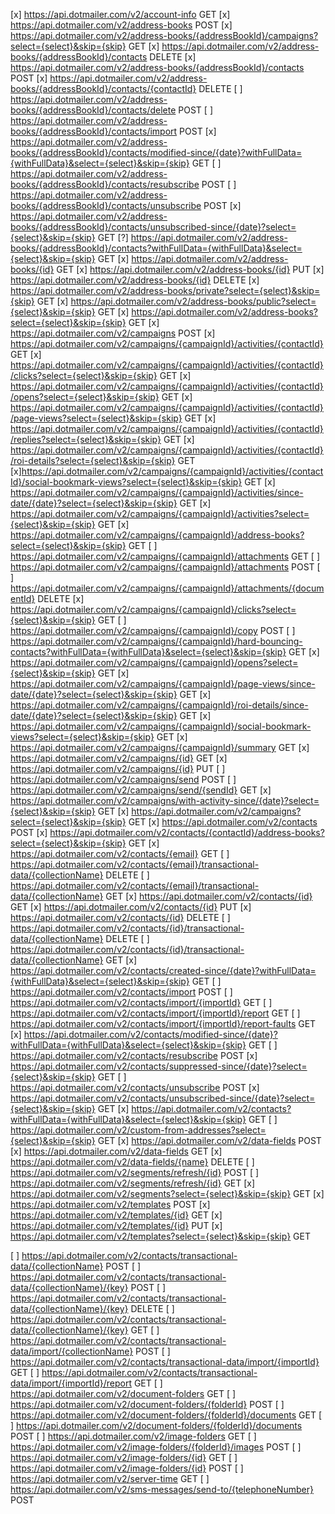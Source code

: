 [x] https://api.dotmailer.com/v2/account-info	GET
[x] https://api.dotmailer.com/v2/address-books	POST
[x] https://api.dotmailer.com/v2/address-books/{addressBookId}/campaigns?select={select}&skip={skip}	GET
[x] https://api.dotmailer.com/v2/address-books/{addressBookId}/contacts	DELETE
[x] https://api.dotmailer.com/v2/address-books/{addressBookId}/contacts POST
[x] https://api.dotmailer.com/v2/address-books/{addressBookId}/contacts/{contactId}	DELETE
[ ] https://api.dotmailer.com/v2/address-books/{addressBookId}/contacts/delete	POST
[ ] https://api.dotmailer.com/v2/address-books/{addressBookId}/contacts/import	POST
[x] https://api.dotmailer.com/v2/address-books/{addressBookId}/contacts/modified-since/{date}?withFullData={withFullData}&select={select}&skip={skip}	GET
[ ] https://api.dotmailer.com/v2/address-books/{addressBookId}/contacts/resubscribe	POST
[ ] https://api.dotmailer.com/v2/address-books/{addressBookId}/contacts/unsubscribe	POST
[x] https://api.dotmailer.com/v2/address-books/{addressBookId}/contacts/unsubscribed-since/{date}?select={select}&skip={skip}	GET
[?] https://api.dotmailer.com/v2/address-books/{addressBookId}/contacts?withFullData={withFullData}&select={select}&skip={skip}	GET
[x] https://api.dotmailer.com/v2/address-books/{id}	GET
[x] https://api.dotmailer.com/v2/address-books/{id} PUT
[x] https://api.dotmailer.com/v2/address-books/{id} DELETE
[x] https://api.dotmailer.com/v2/address-books/private?select={select}&skip={skip}	GET
[x] https://api.dotmailer.com/v2/address-books/public?select={select}&skip={skip}	GET
[x] https://api.dotmailer.com/v2/address-books?select={select}&skip={skip}	GET
[x] https://api.dotmailer.com/v2/campaigns	POST
[x] https://api.dotmailer.com/v2/campaigns/{campaignId}/activities/{contactId}	GET
[x] https://api.dotmailer.com/v2/campaigns/{campaignId}/activities/{contactId}/clicks?select={select}&skip={skip}	GET
[x] https://api.dotmailer.com/v2/campaigns/{campaignId}/activities/{contactId}/opens?select={select}&skip={skip}	GET
[x] https://api.dotmailer.com/v2/campaigns/{campaignId}/activities/{contactId}/page-views?select={select}&skip={skip}	GET
[x] https://api.dotmailer.com/v2/campaigns/{campaignId}/activities/{contactId}/replies?select={select}&skip={skip}	GET
[x] https://api.dotmailer.com/v2/campaigns/{campaignId}/activities/{contactId}/roi-details?select={select}&skip={skip}	GET
[x]https://api.dotmailer.com/v2/campaigns/{campaignId}/activities/{contactId}/social-bookmark-views?select={select}&skip={skip} GET
[x] https://api.dotmailer.com/v2/campaigns/{campaignId}/activities/since-date/{date}?select={select}&skip={skip}	GET
[x] https://api.dotmailer.com/v2/campaigns/{campaignId}/activities?select={select}&skip={skip}	GET
[x] https://api.dotmailer.com/v2/campaigns/{campaignId}/address-books?select={select}&skip={skip}	GET
[ ] https://api.dotmailer.com/v2/campaigns/{campaignId}/attachments	GET
[ ] https://api.dotmailer.com/v2/campaigns/{campaignId}/attachments	POST
[ ] https://api.dotmailer.com/v2/campaigns/{campaignId}/attachments/{documentId}	DELETE
[x] https://api.dotmailer.com/v2/campaigns/{campaignId}/clicks?select={select}&skip={skip}	GET
[ ] https://api.dotmailer.com/v2/campaigns/{campaignId}/copy	POST
[ ] https://api.dotmailer.com/v2/campaigns/{campaignId}/hard-bouncing-contacts?withFullData={withFullData}&select={select}&skip={skip}	GET
[x] https://api.dotmailer.com/v2/campaigns/{campaignId}/opens?select={select}&skip={skip}	GET
[x] https://api.dotmailer.com/v2/campaigns/{campaignId}/page-views/since-date/{date}?select={select}&skip={skip}	GET
[x] https://api.dotmailer.com/v2/campaigns/{campaignId}/roi-details/since-date/{date}?select={select}&skip={skip}	GET
[x] https://api.dotmailer.com/v2/campaigns/{campaignId}/social-bookmark-views?select={select}&skip={skip}	GET
[x] https://api.dotmailer.com/v2/campaigns/{campaignId}/summary	GET
[x] https://api.dotmailer.com/v2/campaigns/{id}	GET
[x] https://api.dotmailer.com/v2/campaigns/{id}	PUT
[ ] https://api.dotmailer.com/v2/campaigns/send	POST
[ ] https://api.dotmailer.com/v2/campaigns/send/{sendId}	GET
[x] https://api.dotmailer.com/v2/campaigns/with-activity-since/{date}?select={select}&skip={skip}	GET
[x] https://api.dotmailer.com/v2/campaigns?select={select}&skip={skip}	GET
[x] https://api.dotmailer.com/v2/contacts	POST
[x] https://api.dotmailer.com/v2/contacts/{contactId}/address-books?select={select}&skip={skip}	GET
[x] https://api.dotmailer.com/v2/contacts/{email}	GET
[ ] https://api.dotmailer.com/v2/contacts/{email}/transactional-data/{collectionName}	DELETE
[ ] https://api.dotmailer.com/v2/contacts/{email}/transactional-data/{collectionName}	GET
[x] https://api.dotmailer.com/v2/contacts/{id}	GET
[x] https://api.dotmailer.com/v2/contacts/{id}	PUT
[x] https://api.dotmailer.com/v2/contacts/{id}	DELETE
[ ] https://api.dotmailer.com/v2/contacts/{id}/transactional-data/{collectionName}	DELETE
[ ] https://api.dotmailer.com/v2/contacts/{id}/transactional-data/{collectionName}	GET
[x] https://api.dotmailer.com/v2/contacts/created-since/{date}?withFullData={withFullData}&select={select}&skip={skip}	GET
[ ] https://api.dotmailer.com/v2/contacts/import	POST
[ ] https://api.dotmailer.com/v2/contacts/import/{importId}	GET
[ ] https://api.dotmailer.com/v2/contacts/import/{importId}/report	GET
[ ] https://api.dotmailer.com/v2/contacts/import/{importId}/report-faults	GET
[x] https://api.dotmailer.com/v2/contacts/modified-since/{date}?withFullData={withFullData}&select={select}&skip={skip}	GET
[ ] https://api.dotmailer.com/v2/contacts/resubscribe	POST
[x] https://api.dotmailer.com/v2/contacts/suppressed-since/{date}?select={select}&skip={skip}	GET
[ ] https://api.dotmailer.com/v2/contacts/unsubscribe	POST
[x] https://api.dotmailer.com/v2/contacts/unsubscribed-since/{date}?select={select}&skip={skip}	GET
[x] https://api.dotmailer.com/v2/contacts?withFullData={withFullData}&select={select}&skip={skip}	GET
[ ] https://api.dotmailer.com/v2/custom-from-addresses?select={select}&skip={skip}	GET
[x] https://api.dotmailer.com/v2/data-fields	POST
[x] https://api.dotmailer.com/v2/data-fields	GET
[x] https://api.dotmailer.com/v2/data-fields/{name}	DELETE
[ ] https://api.dotmailer.com/v2/segments/refresh/{id}	POST
[ ] https://api.dotmailer.com/v2/segments/refresh/{id}	GET
[x] https://api.dotmailer.com/v2/segments?select={select}&skip={skip}	GET
[x] https://api.dotmailer.com/v2/templates	POST
[x] https://api.dotmailer.com/v2/templates/{id}	GET
[x] https://api.dotmailer.com/v2/templates/{id}	PUT 
[x] https://api.dotmailer.com/v2/templates?select={select}&skip={skip}	GET



[ ] https://api.dotmailer.com/v2/contacts/transactional-data/{collectionName}	POST
[ ] https://api.dotmailer.com/v2/contacts/transactional-data/{collectionName}/{key}	POST
[ ] https://api.dotmailer.com/v2/contacts/transactional-data/{collectionName}/{key}	DELETE
[ ] https://api.dotmailer.com/v2/contacts/transactional-data/{collectionName}/{key}	GET
[ ] https://api.dotmailer.com/v2/contacts/transactional-data/import/{collectionName}	POST
[ ] https://api.dotmailer.com/v2/contacts/transactional-data/import/{importId}	GET
[ ] https://api.dotmailer.com/v2/contacts/transactional-data/import/{importId}/report	GET
[ ] https://api.dotmailer.com/v2/document-folders	GET
[ ] https://api.dotmailer.com/v2/document-folders/{folderId}	POST
[ ] https://api.dotmailer.com/v2/document-folders/{folderId}/documents	GET
[ ] https://api.dotmailer.com/v2/document-folders/{folderId}/documents	POST
[ ] https://api.dotmailer.com/v2/image-folders	GET
[ ] https://api.dotmailer.com/v2/image-folders/{folderId}/images	POST
[ ] https://api.dotmailer.com/v2/image-folders/{id}	GET
[ ] https://api.dotmailer.com/v2/image-folders/{id}	POST
[ ] https://api.dotmailer.com/v2/server-time	GET
[ ] https://api.dotmailer.com/v2/sms-messages/send-to/{telephoneNumber}	POST
